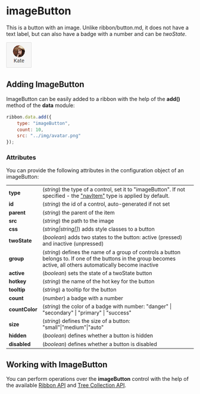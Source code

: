 imageButton
===================

This is a button with an image. Unlike ribbon/button.md, it does not have a text label, but can also have a badge with a number and can be _twoState_.

![DHX Ribbon imageButton](../assets/ribbon/image_button.png)

## Adding ImageButton

ImageButton can be easily added to a ribbon with the help of the **add()** method of the **data** module:

~~~js
ribbon.data.add({
    type: "imageButton",
    count: 10,
    src: "../img/avatar.png"
});
~~~


### Attributes

You can provide the following attributes in the configuration object of an imageButton:

<table class="webixdoc_links">
	<tbody>
        <tr>
			<td class="webixdoc_links0"><b>type</b></td>
			<td>(<i>string</i>) the type of a control, set it to "imageButton". If not specified - the <a href="https://docs.dhtmlx.com/suite/ribbon__navitem.html">"navItem"</a> type is applied by default.</td>
		</tr>
		<tr>
			<td class="webixdoc_links0"><b>id</b></td>
			<td>(<i>string</i>) the id of a control, auto-generated if not set</td>
		</tr>
        <tr>
			<td class="webixdoc_links0"><b>parent</b></td>
			<td>(<i>string</i>) the parent of the item</td>
		</tr>
		  <tr>
			<td class="webixdoc_links0"><b>src</b></td>
			<td>(<i>string</i>) the path to the image</td>
		</tr>
		<tr>
			<td class="webixdoc_links0"><b>css</b></td>
			<td>(<i>string|string[]</i>) adds style classes to a button </td>
		</tr>
        <tr>
			<td class="webixdoc_links0"><b>twoState</b></td>
			<td>(<i>boolean</i>) adds two states to the button: active (pressed) and inactive  (unpressed)</td>
		</tr>
		  <tr>
			<td class="webixdoc_links0"><b>group</b></td>
			<td>(<i>string</i>) defines the name of a group of controls a button belongs to. If one of the buttons in the group becomes active, all others automatically become inactive</td>
		</tr>
        <tr>
			<td class="webixdoc_links0"><b>active</b></td>
			<td>(<i>boolean</i>) sets the state of a twoState button</td>
		</tr>
        <tr>
			<td class="webixdoc_links0"><b>hotkey</b></td>
			<td>(<i>string</i>) the name of the hot key for the button</td>
		</tr>
		<tr>
			<td class="webixdoc_links0"><b>tooltip</b></td>
			<td>(<i>string</i>) a tooltip for the button</td>
		</tr>
        <tr>
			<td class="webixdoc_links0"><b>count</b></td>
			<td>(<i>number</i>) a badge with a number</td>
		</tr>
        <tr>
			<td class="webixdoc_links0"><b>countColor</b></td>
			<td>(<i>string</i>) the color of a badge with number: "danger" | "secondary" | "primary" | "success"</td>
		</tr>
        <tr>
			<td class="webixdoc_links0"><b>size</b></td>
			<td>(<i>string</i>) defines the size of a button: "small"|"medium"|"auto"</td>
		</tr>
        <tr>
			<td class="webixdoc_links0"><b>hidden</b></td>
			<td>(<i>boolean</i>) defines whether a button is hidden</td>
		</tr>
		<tr>
			<td class="webixdoc_links0"><b>disabled</b></td>
			<td>(<i>boolean</i>) defines whether a button is disabled</td>
		</tr>
    </tbody>
</table>


## Working with ImageButton

You can perform operations over the **imageButton** control with the help of the available [Ribbon API](ribbon/api/refs/ribbon.md) and [Tree Collection API](tree_collection/api/refs/treecollection.md).


